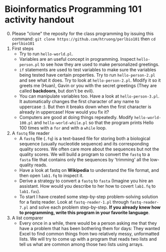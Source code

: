 Bioinformatics Programming 101 activity handout
===

0. Please "clone" the reposity for the class programming by issuing this command:
    `git clone https://github.com/htruong/perlbio101`
    then
    `cd perlbio101`
1. First steps
    - Try to run `hello-world.pl`. 
    - Variables are an useful concept in programming. Inspect `hello-person.pl` to see how they are used to make personalized greetings.
    - `if` statements are used to test variables to make sure the variables being tested have certain properties. Try to run `hello-person-2.pl` and see what it does. Try to look at `hello-person-2.pl`. Modify it so it greets me (Huan), Gavin or you with the secret greetings (They are called **backdoors**, but don't be evil).
    - You can manipulate variables too. Have a look at `hello-person-3.pl`. It automatically changes the first character of any name to uppercase :). But then it breaks down when the first character is already in uppercase! How would you fix it?
    - Computers are good at doing things repeatedly. Modify `hello-world-100.pl` and `hello-world-while.pl` so that the program prints Hello 100 times with a `for` and with a `while` loop.
2. A `fastq` file reader
    - A `fastq` file (`.fq`) is a text-based file for storing both a biological sequence (usually nucleotide sequence) and its corresponding quality scores. We often care more about the sequences but not the quality scores. We will build a program to convert the `fastq` to a `fasta` file that contains only the sequences by 'trimming' all the low-quality reads.
    - Have a look at fastq on **Wikipedia** to understand the file format, and then open `lab1.fq` to inspect it.
    - Derive a strategy to convert a `fastq` to `fasta` (Imagine you hire an assistant. How would you describe to her how to covert `lab1.fq` to `lab1.fas`). 
    - To start I have created some step-by-step problem-solving solution for a fastq reader. Look at `fastq-reader-1.pl` through `fastq-reader-7.pl` and solve each problem step-by-step. **If you already knew how to programming, write this program in your favorite language**.
3. A list comparer
    - Every once in a while, there would be a person asking me that they have a problem that has been bothering them for days: They wanted Excel to find common things from two relatively messy, unformatted lists. We will try to come up with a program that reads two lists and tell us what are common among those two lists using arrays.